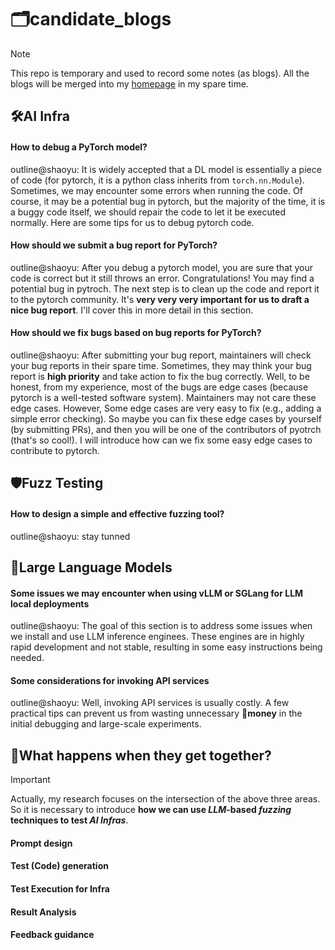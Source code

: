 # 🗂️candidate_blogs
> [!NOTE]
> 
> This repo is temporary and used to record some notes (as blogs). All the blogs will be merged into my [homepage](https://shaoyuyoung.github.io/) in my spare time.

## 🛠️AI Infra
#### How to debug a PyTorch model?
outline@shaoyu: It is widely accepted that a DL model is essentially a piece of code (for pytorch, it is a python class inherits from `torch.nn.Module`). Sometimes, we may encounter some errors when running the code. Of course, it may be a potential bug in pytorch, but the majority of the time, it is a buggy code itself, we should repair the code to let it be executed normally. Here are some tips for us to debug pytorch code.

#### How should we submit a bug report for PyTorch?
outline@shaoyu: After you debug a pytorch model, you are sure that your code is correct but it still throws an error. Congratulations! You may find a potential bug in pytroch. The next step is to clean up the code and report it to the pytorch community. It's **very very very important for us to draft a nice bug report**. I'll cover this in more detail in this section.

#### How should we fix bugs based on bug reports for PyTorch?
outline@shaoyu: After submitting your bug report, maintainers will check your bug reports in their spare time. Sometimes, they may think your bug report is **high priority** and take action to fix the bug correctly. Well, to be honest, from my experience, most of the bugs are edge cases (because pytorch is a well-tested software system). Maintainers may not care these edge cases. However, Some edge cases are very easy to fix (e.g., adding a simple error checking). So maybe you can fix these edge cases by yourself (by submitting PRs), and then you will be one of the contributors of pyotrch (that's so cool!). I will introduce how can we fix some easy edge cases to contribute to pytorch.

## 🛡️Fuzz Testing

#### How to design a simple and effective fuzzing tool?
outline@shaoyu: stay tunned


## 🤖Large Language Models

#### Some issues we may encounter when using vLLM or SGLang for LLM local deployments
outline@shaoyu: The goal of this section is to address some issues when we install and use LLM inference enginees. These engines are in highly rapid development and not stable, resulting in some easy instructions being needed.

#### Some considerations for invoking API services
outline@shaoyu: Well, invoking API services is usually costly. A few practical tips can prevent us from wasting unnecessary 🤑**money** in the initial debugging and large-scale experiments.

## 🤔What happens when they get together?
> [!IMPORTANT]
> 
> Actually, my research focuses on the intersection of the above three areas. So it is necessary to introduce **how we can use *LLM*-based *fuzzing* techniques to test *AI Infras***.
>

#### Prompt design
#### Test (Code) generation
#### Test Execution for Infra
#### Result Analysis
#### Feedback guidance
